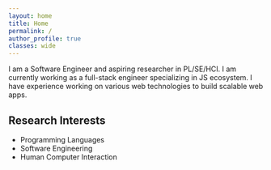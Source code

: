 ```yaml
---
layout: home
title: Home
permalink: /
author_profile: true
classes: wide
---
```


I am a Software Engineer and aspiring researcher in PL/SE/HCI. 
I am currently working as a full-stack engineer specializing in JS ecosystem.
I have experience working on various web technologies to build scalable web apps. 

## Research Interests
- Programming Languages
- Software Engineering
- Human Computer Interaction

